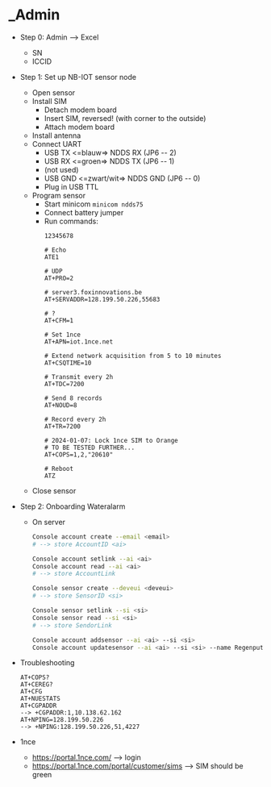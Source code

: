 # _Admin

* Step 0: Admin --> Excel
    * SN
    * ICCID

* Step 1: Set up NB-IOT sensor node
    * Open sensor
    * Install SIM
        * Detach modem board
        * Insert SIM, reversed! (with corner to the outside)
        * Attach modem board
    * Install antenna
    * Connect UART
        * USB TX <=blauw=> NDDS RX (JP6 -- 2)
        * USB RX <=groen=> NDDS TX (JP6 -- 1)
        * (not used)
        * USB GND <=zwart/wit=> NDDS GND (JP6 -- 0)
        * Plug in USB TTL
    * Program sensor
        * Start minicom
            `minicom ndds75`
        * Connect battery jumper
        * Run commands:
            ```
            12345678

            # Echo
            ATE1

            # UDP
            AT+PRO=2

            # server3.foxinnovations.be
            AT+SERVADDR=128.199.50.226,55683

            # ?
            AT+CFM=1

            # Set 1nce
            AT+APN=iot.1nce.net

            # Extend network acquisition from 5 to 10 minutes
            AT+CSQTIME=10

            # Transmit every 2h
            AT+TDC=7200

            # Send 8 records
            AT+NOUD=8

            # Record every 2h
            AT+TR=7200

            # 2024-01-07: Lock 1nce SIM to Orange
            # TO BE TESTED FURTHER...
            AT+COPS=1,2,"20610"

            # Reboot
            ATZ
            ```
    * Close sensor
* Step 2: Onboarding Wateralarm
    * On server
        ``` bash
        Console account create --email <email>
        # --> store AccountID <ai>

        Console account setlink --ai <ai>
        Console account read --ai <ai>
        # --> store AccountLink
        
        Console sensor create --deveui <deveui>
        # --> store SensorID <si>

        Console sensor setlink --si <si>
        Console sensor read --si <si>
        # --> store SendorLink

        Console account addsensor --ai <ai> --si <si>
        Console account updatesensor --ai <ai> --si <si> --name Regenput --distanceempty 2500 --distancefull 500 --capacity 10000
        ```
* Troubleshooting 
    ```
    AT+COPS?
    AT+CEREG?
    AT+CFG
    AT+NUESTATS
    AT+CGPADDR
    --> +CGPADDR:1,10.138.62.162
    AT+NPING=128.199.50.226
    --> +NPING:128.199.50.226,51,4227
    ```
* 1nce
    * https://portal.1nce.com/ --> login
    * https://portal.1nce.com/portal/customer/sims --> SIM should be green

